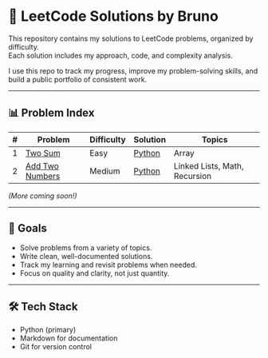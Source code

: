 # 🧠 LeetCode Solutions by Bruno

This repository contains my solutions to LeetCode problems, organized by difficulty.  
Each solution includes my approach, code, and complexity analysis.

I use this repo to track my progress, improve my problem-solving skills, and build a public portfolio of consistent work.

---

## 📊 Problem Index

| #   | Problem                                                           | Difficulty | Solution                            | Topics                        |
| --- | ----------------------------------------------------------------- | ---------- | ----------------------------------- | ----------------------------- |
| 1   | [Two Sum](https://leetcode.com/problems/two-sum/)                 | Easy       | [Python](easy/two-sum.py)           | Array                         |
| 2   | [Add Two Numbers](https://leetcode.com/problems/add-two-numbers/) | Medium     | [Python](medium/add-two-numbers.py) | Linked Lists, Math, Recursion |

_(More coming soon!)_

---

## 🚀 Goals

- Solve problems from a variety of topics.
- Write clean, well-documented solutions.
- Track my learning and revisit problems when needed.
- Focus on quality and clarity, not just quantity.

---

## 🛠️ Tech Stack

- Python (primary)
- Markdown for documentation
- Git for version control
